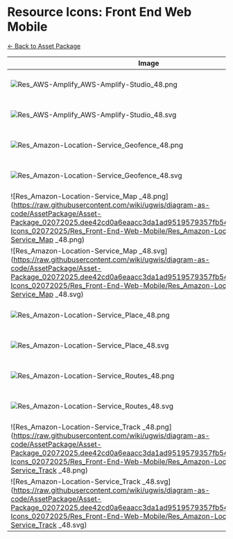 # Resource Icons: Front End Web Mobile

[← Back to Asset Package](Asset-Package_02072025.dee42cd0a6eaacc3da1ad9519579357fb546f803)

| Image | Path |
|-------|------|
| ![Res_AWS-Amplify_AWS-Amplify-Studio_48.png](https://raw.githubusercontent.com/wiki/ugwis/diagram-as-code/AssetPackage/Asset-Package_02072025.dee42cd0a6eaacc3da1ad9519579357fb546f803/Resource-Icons_02072025/Res_Front-End-Web-Mobile/Res_AWS-Amplify_AWS-Amplify-Studio_48.png) | `AssetPackage/Asset-Package_02072025.dee42cd0a6eaacc3da1ad9519579357fb546f803/Resource-Icons_02072025/Res_Front-End-Web-Mobile/Res_AWS-Amplify_AWS-Amplify-Studio_48.png` |
| ![Res_AWS-Amplify_AWS-Amplify-Studio_48.svg](https://raw.githubusercontent.com/wiki/ugwis/diagram-as-code/AssetPackage/Asset-Package_02072025.dee42cd0a6eaacc3da1ad9519579357fb546f803/Resource-Icons_02072025/Res_Front-End-Web-Mobile/Res_AWS-Amplify_AWS-Amplify-Studio_48.svg) | `AssetPackage/Asset-Package_02072025.dee42cd0a6eaacc3da1ad9519579357fb546f803/Resource-Icons_02072025/Res_Front-End-Web-Mobile/Res_AWS-Amplify_AWS-Amplify-Studio_48.svg` |
| ![Res_Amazon-Location-Service_Geofence_48.png](https://raw.githubusercontent.com/wiki/ugwis/diagram-as-code/AssetPackage/Asset-Package_02072025.dee42cd0a6eaacc3da1ad9519579357fb546f803/Resource-Icons_02072025/Res_Front-End-Web-Mobile/Res_Amazon-Location-Service_Geofence_48.png) | `AssetPackage/Asset-Package_02072025.dee42cd0a6eaacc3da1ad9519579357fb546f803/Resource-Icons_02072025/Res_Front-End-Web-Mobile/Res_Amazon-Location-Service_Geofence_48.png` |
| ![Res_Amazon-Location-Service_Geofence_48.svg](https://raw.githubusercontent.com/wiki/ugwis/diagram-as-code/AssetPackage/Asset-Package_02072025.dee42cd0a6eaacc3da1ad9519579357fb546f803/Resource-Icons_02072025/Res_Front-End-Web-Mobile/Res_Amazon-Location-Service_Geofence_48.svg) | `AssetPackage/Asset-Package_02072025.dee42cd0a6eaacc3da1ad9519579357fb546f803/Resource-Icons_02072025/Res_Front-End-Web-Mobile/Res_Amazon-Location-Service_Geofence_48.svg` |
| ![Res_Amazon-Location-Service_Map _48.png](https://raw.githubusercontent.com/wiki/ugwis/diagram-as-code/AssetPackage/Asset-Package_02072025.dee42cd0a6eaacc3da1ad9519579357fb546f803/Resource-Icons_02072025/Res_Front-End-Web-Mobile/Res_Amazon-Location-Service_Map _48.png) | `AssetPackage/Asset-Package_02072025.dee42cd0a6eaacc3da1ad9519579357fb546f803/Resource-Icons_02072025/Res_Front-End-Web-Mobile/Res_Amazon-Location-Service_Map _48.png` |
| ![Res_Amazon-Location-Service_Map _48.svg](https://raw.githubusercontent.com/wiki/ugwis/diagram-as-code/AssetPackage/Asset-Package_02072025.dee42cd0a6eaacc3da1ad9519579357fb546f803/Resource-Icons_02072025/Res_Front-End-Web-Mobile/Res_Amazon-Location-Service_Map _48.svg) | `AssetPackage/Asset-Package_02072025.dee42cd0a6eaacc3da1ad9519579357fb546f803/Resource-Icons_02072025/Res_Front-End-Web-Mobile/Res_Amazon-Location-Service_Map _48.svg` |
| ![Res_Amazon-Location-Service_Place_48.png](https://raw.githubusercontent.com/wiki/ugwis/diagram-as-code/AssetPackage/Asset-Package_02072025.dee42cd0a6eaacc3da1ad9519579357fb546f803/Resource-Icons_02072025/Res_Front-End-Web-Mobile/Res_Amazon-Location-Service_Place_48.png) | `AssetPackage/Asset-Package_02072025.dee42cd0a6eaacc3da1ad9519579357fb546f803/Resource-Icons_02072025/Res_Front-End-Web-Mobile/Res_Amazon-Location-Service_Place_48.png` |
| ![Res_Amazon-Location-Service_Place_48.svg](https://raw.githubusercontent.com/wiki/ugwis/diagram-as-code/AssetPackage/Asset-Package_02072025.dee42cd0a6eaacc3da1ad9519579357fb546f803/Resource-Icons_02072025/Res_Front-End-Web-Mobile/Res_Amazon-Location-Service_Place_48.svg) | `AssetPackage/Asset-Package_02072025.dee42cd0a6eaacc3da1ad9519579357fb546f803/Resource-Icons_02072025/Res_Front-End-Web-Mobile/Res_Amazon-Location-Service_Place_48.svg` |
| ![Res_Amazon-Location-Service_Routes_48.png](https://raw.githubusercontent.com/wiki/ugwis/diagram-as-code/AssetPackage/Asset-Package_02072025.dee42cd0a6eaacc3da1ad9519579357fb546f803/Resource-Icons_02072025/Res_Front-End-Web-Mobile/Res_Amazon-Location-Service_Routes_48.png) | `AssetPackage/Asset-Package_02072025.dee42cd0a6eaacc3da1ad9519579357fb546f803/Resource-Icons_02072025/Res_Front-End-Web-Mobile/Res_Amazon-Location-Service_Routes_48.png` |
| ![Res_Amazon-Location-Service_Routes_48.svg](https://raw.githubusercontent.com/wiki/ugwis/diagram-as-code/AssetPackage/Asset-Package_02072025.dee42cd0a6eaacc3da1ad9519579357fb546f803/Resource-Icons_02072025/Res_Front-End-Web-Mobile/Res_Amazon-Location-Service_Routes_48.svg) | `AssetPackage/Asset-Package_02072025.dee42cd0a6eaacc3da1ad9519579357fb546f803/Resource-Icons_02072025/Res_Front-End-Web-Mobile/Res_Amazon-Location-Service_Routes_48.svg` |
| ![Res_Amazon-Location-Service_Track _48.png](https://raw.githubusercontent.com/wiki/ugwis/diagram-as-code/AssetPackage/Asset-Package_02072025.dee42cd0a6eaacc3da1ad9519579357fb546f803/Resource-Icons_02072025/Res_Front-End-Web-Mobile/Res_Amazon-Location-Service_Track _48.png) | `AssetPackage/Asset-Package_02072025.dee42cd0a6eaacc3da1ad9519579357fb546f803/Resource-Icons_02072025/Res_Front-End-Web-Mobile/Res_Amazon-Location-Service_Track _48.png` |
| ![Res_Amazon-Location-Service_Track _48.svg](https://raw.githubusercontent.com/wiki/ugwis/diagram-as-code/AssetPackage/Asset-Package_02072025.dee42cd0a6eaacc3da1ad9519579357fb546f803/Resource-Icons_02072025/Res_Front-End-Web-Mobile/Res_Amazon-Location-Service_Track _48.svg) | `AssetPackage/Asset-Package_02072025.dee42cd0a6eaacc3da1ad9519579357fb546f803/Resource-Icons_02072025/Res_Front-End-Web-Mobile/Res_Amazon-Location-Service_Track _48.svg` |

